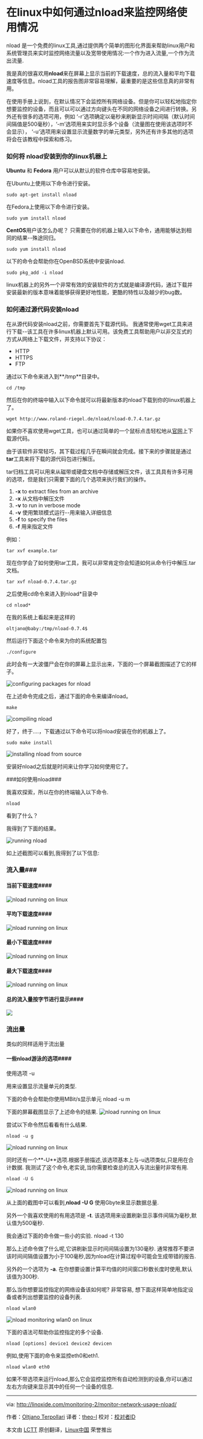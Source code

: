 在linux中如何通过nload来监控网络使用情况
================================================================================
nload 是一个免费的linux工具,通过提供两个简单的图形化界面来帮助linux用户和系统管理员来实时监控网络流量以及宽带使用情况:一个作为进入流量,一个作为流出流量.

我是真的很喜欢用**nload**来在屏幕上显示当前的下载速度，总的流入量和平均下载速度等信息。nload工具的报告图非常容易理解，最重要的是这些信息真的非常有用。



在使用手册上说到，在默认情况下会监控所有网络设备。但是你可以轻松地指定你想要监控的设备，而且可以可以通过方向键头在不同的网络设备之间进行转换。另外还有很多的选项可用，例如 ‘-r’选项确定以毫秒来刷新显示时间间隔（默认时间间隔值是500毫秒），‘-m’选项用来实时显示多个设备（流量图在使用该选项时不会显示）， ‘-u’选项用来设置显示流量数字的单元类型，另外还有许多其他的选项将会在该教程中探索和练习。

### 如何将 nload安装到你的linux机器上 ###

**Ubuntu** 和 **Fedora** 用户可以从默认的软件仓库中容易地安装。

在Ubuntu上使用以下命令进行安装。

    sudo apt-get install nload

在Fedora上使用以下命令进行安装。

    sudo yum install nload

**CentOS**用户该怎么办呢？ 只需要在你的机器上输入以下命令，通用能够达到相同的结果--殊途同归。

    sudo yum install nload

以下的命令会帮助你在OpenBSD系统中安装nload.

    sudo pkg_add -i nload

linux机器上的另外一个非常有效的安装软件的方式就是编译源代码，通过下载并安装最新的版本意味着能够获得更好地性能，更酷的特性以及越少的bug数。

### 如何通过源代码安装nload ###

在从源代码安装nload之前，你需要首先下载源代码。 我通常使用wget工具来进行下载--该工具在许多linux机器上默认可用。该免费工具帮助用户以非交互式的方式从网络上下载文件，并支持以下协议：

- HTTP
- HTTPS
- FTP

通过以下命令来进入到**/tmp**目录中。

    cd /tmp

然后在你的终端中输入以下命令就可以将最新版本的nload下载到你的linux机器上了。

    wget http://www.roland-riegel.de/nload/nload-0.7.4.tar.gz

如果你不喜欢使用wget工具，也可以通过简单的一个鼠标点击轻松地从[官网][1]上下载源代码。

由于该软件非常轻巧，其下载过程几乎在瞬间就会完成。接下来的步骤就是通过**tar**工具来将下载的源代码包进行解压。

tar归档工具可以用来从磁带或硬盘文档中存储或解压文件，该工具具有许多可用的选项，但是我们只需要下面的几个选项来执行我们的操作。

1. **-x** to extract files from an archive
1. **-x** 从文档中解压文件
1. **-v** to run in verbose mode
1. **-v** 使用繁琐模式运行--用来输入详细信息
1. **-f** to specify the files
1. **-f** 用来指定文件

例如：

    tar xvf example.tar

现在你学会了如何使用tar工具，我可以非常肯定你会知道如何从命令行中解压.tar文档。

    tar xvf nload-0.7.4.tar.gz

之后使用cd命令来进入到nload*目录中

    cd nload*

在我的系统上看起来是这样的

    oltjano@baby:/tmp/nload-0.7.4$

然后运行下面这个命令来为你的系统配置包

    ./configure

此时会有一大波僵尸会在你的屏幕上显示出来，下面的一个屏幕截图描述了它的样子。

![configuring packages for nload](http://blog.linoxide.com/wp-content/uploads/2015/01/nload1.png)

在上述命令完成之后，通过下面的命令来编译nload。

    make

![compiling nload](http://blog.linoxide.com/wp-content/uploads/2015/01/nload2.png)

好了，终于....，下载通过以下命令可以将nload安装在你的机器上了。

    sudo make install

![installing nload from source](http://blog.linoxide.com/wp-content/uploads/2015/01/nload3.png)

安装好nload之后就是时间来让你学习如何使用它了。

###如何使用nload###

我喜欢探索，所以在你的终端输入以下命令.

    nload

看到了什么？

我得到了下面的结果。

![running nload](http://blog.linoxide.com/wp-content/uploads/2015/01/nload4.png)

如上述截图可以看到,我得到了以下信息:
### 流入量###

#### 当前下载速度####
![nload running on linux](http://blog.linoxide.com/wp-content/uploads/2015/01/nload4.1.png)

#### 平均下载速度####
![nload running on linux](http://blog.linoxide.com/wp-content/uploads/2015/01/nload4.2.png)

#### 最小下载速度####
![nload running on linux](http://blog.linoxide.com/wp-content/uploads/2015/01/nload4.3.png)

#### 最大下载速度####
![nload running on linux](http://blog.linoxide.com/wp-content/uploads/2015/01/nload4.4.png)

#### 总的流入量按字节进行显示####
![](http://blog.linoxide.com/wp-content/uploads/2015/01/nload4.5.png)

### 流出量 ###

类似的同样适用于流出量
#### 一些nload游泳的选项####

使用选项
    -u

用来设置显示流量单元的类型.

下面的命令会帮助你使用MBit/s显示单元
    nload -u m

下面的屏幕截图显示了上述命令的结果.
![nload running on linux](http://blog.linoxide.com/wp-content/uploads/2015/01/nload5.png)

尝试以下命令然后看看有什么结果.

    nload -u g

![nload running on linux](http://blog.linoxide.com/wp-content/uploads/2015/01/nload6.png)

同时还有一个**-U**选项.根据手册描述,该选项基本上与-u选项类似,只是用在合计数据. 我测试了这个命令,老实说,当你需要检查总的流入与流出量时非常有用.

    nload -U G

![nload running on linux](http://blog.linoxide.com/wp-content/uploads/2015/01/nload7.png)

从上面的截图中可以看到,**nload -U G** 使用Gbyte来显示数据总量.

另外一个我喜欢使用的有用选项是 **-t**. 该选项用来设置刷新显示事件间隔为毫秒,默认值为500毫秒.

我会通过下面的命令做一些小的实验.
    nload -t 130

那么上述命令做了什么呢,它讲刷新显示时间间隔设置为130毫秒. 通常推荐不要讲该时间间隔值设置为小于100毫秒,因为nload在计算过程中可能会生成带错的报告.

另外的一个选项为 **-a**. 在你想要设置计算平均值的时间窗口秒数长度时使用,默认该值为300秒.

那么当你想要监控指定的网络设备该如何呢? 非常容易, 想下面这样简单地指定设备或者列出想要监控的设备列表.

    nload wlan0

![nload monitoring wlan0 on linux](http://blog.linoxide.com/wp-content/uploads/2015/01/nload8.png)

下面的语法可帮助你监控指定的多个设备.

    nload [options] device1 device2 devicen

例如,使用下面的命令来监控eth0和eth1.

    nload wlan0 eth0

如果不带选项来运行nload,那么它会监控监控所有自动检测到的设备,你可以通过左右方向键来显示其中的任何一个设备的信息.

--------------------------------------------------------------------------------

via: http://linoxide.com/monitoring-2/monitor-network-usage-nload/

作者：[Oltjano Terpollari][a]
译者：[theo-l](https://github.com/theo-l)
校对：[校对者ID](https://github.com/校对者ID)

本文由 [LCTT](https://github.com/LCTT/TranslateProject) 原创翻译，[Linux中国](http://linux.cn/) 荣誉推出

[a]:http://linoxide.com/author/oltjano/
[1]:http://www.roland-riegel.de/nload/nload-0.7.4.tar.gz
